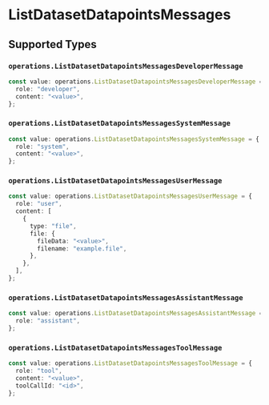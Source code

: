 # ListDatasetDatapointsMessages


## Supported Types

### `operations.ListDatasetDatapointsMessagesDeveloperMessage`

```typescript
const value: operations.ListDatasetDatapointsMessagesDeveloperMessage = {
  role: "developer",
  content: "<value>",
};
```

### `operations.ListDatasetDatapointsMessagesSystemMessage`

```typescript
const value: operations.ListDatasetDatapointsMessagesSystemMessage = {
  role: "system",
  content: "<value>",
};
```

### `operations.ListDatasetDatapointsMessagesUserMessage`

```typescript
const value: operations.ListDatasetDatapointsMessagesUserMessage = {
  role: "user",
  content: [
    {
      type: "file",
      file: {
        fileData: "<value>",
        filename: "example.file",
      },
    },
  ],
};
```

### `operations.ListDatasetDatapointsMessagesAssistantMessage`

```typescript
const value: operations.ListDatasetDatapointsMessagesAssistantMessage = {
  role: "assistant",
};
```

### `operations.ListDatasetDatapointsMessagesToolMessage`

```typescript
const value: operations.ListDatasetDatapointsMessagesToolMessage = {
  role: "tool",
  content: "<value>",
  toolCallId: "<id>",
};
```

